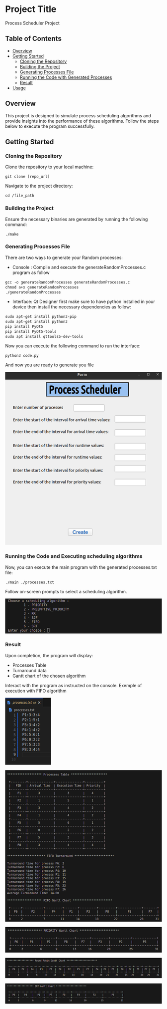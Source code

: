 # Project Title
Process Scheduler Project

## Table of Contents

- [Overview](#overview)
- [Getting Started](#getting-started)
  - [Cloning the Repository](#cloning-the-repository)
  - [Building the Project](#building-the-project)
  - [Generating Processes File](#generating-processes-file)
  - [Running the Code with Generated Processes](#running-the-code-with-generated-processes)
  - [Result](#result)
- [Usage](#usage)

## Overview

This project is designed to simulate process scheduling algorithms and provide insights into the performance of these algorithms. Follow the steps below to execute the program successfully.

## Getting Started
### Cloning the Repository

Clone the repository to your local machine:
```
git clone [repo_url]
```
Navigate to the project directory:
```
cd /file_path
```
### Building the Project
Ensure the necessary binaries are generated by running the following command:
```
./make
```

### Generating Processes File
There are two ways to generate your Random processes:
- Console : Compile and execute the generateRandomProcesses.c program as follow
```
gcc -o generateRandomProcesses generateRandomProcesses.c
chmod a+x generateRandomProcesses
./generateRandomProcesses
```
- Interface: Qt Designer
first make sure to have python installed in your device then install the necessary dependencies as follow:
```
sudo apt-get install python3-pip
sudo apt-get install python3
pip install PyQt5
pip install PyQt5-tools 
sudo apt install qttools5-dev-tools
```
Now you can execute the following command to run the interface:
```
python3 code.py
```

And now you are ready to generate you file

![](images/img1.png "Figure 1 :Generate Processes")

### Running the Code and Executing scheduling algorithms
Now, you can execute the main program with the generated processes.txt file:
```
./main ./processes.txt
```
Follow on-screen prompts to select a scheduling algorithm.

![](images/img4.png "Algorithms Menu")

### Result
Upon completion, the program will display:

- Processes Table
- Turnaround data
- Gantt chart of the chosen algorithm

Interact with the program as instructed on the console.
Exemple of execution with FIFO algorithm

![](images/img2.png "Figure 2 : processes.txt file")

![](images/img3.png "Figure 3 : FIFO Algorithm execution")

![](images/img5.png "Figure 4 : Priority Algorithm execution")

![](images/img6.png "Figure 5 : Round Robin Algorithm execution")

![](images/img7.png "Figure 6 : SRT Algorithm execution")